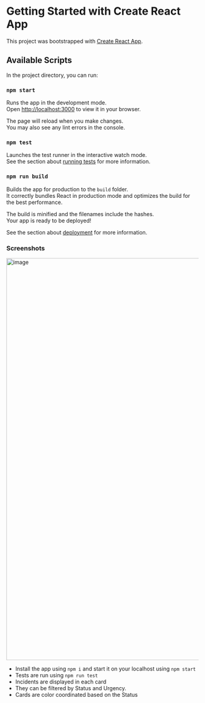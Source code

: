 # Getting Started with Create React App

This project was bootstrapped with [Create React App](https://github.com/facebook/create-react-app).

## Available Scripts

In the project directory, you can run:

### `npm start`

Runs the app in the development mode.\
Open [http://localhost:3000](http://localhost:3000) to view it in your browser.

The page will reload when you make changes.\
You may also see any lint errors in the console.

### `npm test`

Launches the test runner in the interactive watch mode.\
See the section about [running tests](https://facebook.github.io/create-react-app/docs/running-tests) for more information.

### `npm run build`

Builds the app for production to the `build` folder.\
It correctly bundles React in production mode and optimizes the build for the best performance.

The build is minified and the filenames include the hashes.\
Your app is ready to be deployed!

See the section about [deployment](https://facebook.github.io/create-react-app/docs/deployment) for more information.


### Screenshots

<img width="1053" alt="image" src="https://github.com/user-attachments/assets/2a2f1d60-4cd6-4212-8b3f-993f6043cc16">

- Install the app using `npm i` and start it on your localhost using `npm start`
- Tests are run using `npm run test`
- Incidents are displayed in each card
- They can be filtered by Status and Urgency.
- Cards are color coordinated based on the Status
